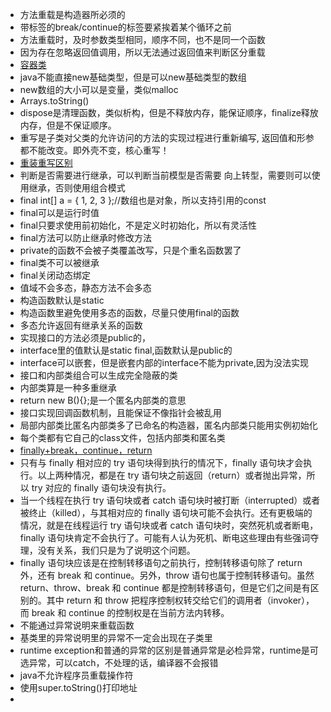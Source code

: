 - 方法重载是构造器所必须的
- 带标签的break/continue的标签要紧挨着某个循环之前
- 方法重载时，及时参数类型相同，顺序不同，也不是同一个函数
- 因为存在忽略返回值调用，所以无法通过返回值来判断区分重载
- [容器类](https://blog.csdn.net/qq_37465368/article/details/80854672)
- java不能直接new基础类型，但是可以new基础类型的数组
- new数组的大小可以是变量，类似malloc
- Arrays.toString()
- dispose是清理函数，类似析构，但是不释放内存，能保证顺序，finalize释放内存，但是不保证顺序。
- 重写是子类对父类的允许访问的方法的实现过程进行重新编写, 返回值和形参都不能改变。即外壳不变，核心重写！
- [重装重写区别](https://www.runoob.com/java/java-override-overload.html)
- 判断是否需要进行继承，可以判断当前模型是否需要 向上转型，需要则可以使用继承，否则使用组合模式
- final int[] a = { 1, 2, 3 };//数组也是对象，所以支持引用的const
- final可以是运行时值
- final只要求使用前初始化，不是定义时初始化，所以有灵活性
- final方法可以防止继承时修改方法
- private的函数不会被子类覆盖改写，只是个重名函数罢了
- final类不可以被继承
- final关闭动态绑定
- 值域不会多态，静态方法不会多态
- 构造函数默认是static
- 构造函数里避免使用多态的函数，尽量只使用final的函数
- 多态允许返回有继承关系的函数
- 实现接口的方法必须是public的，
- interface里的值默认是static final,函数默认是public的
- interface可以嵌套，但是嵌套内部的interface不能为private,因为没法实现
- 接口和内部类组合可以生成完全隐蔽的类
- 内部类算是一种多重继承
- return new B(){};是一个匿名内部类的意思
- 接口实现回调函数机制，且能保证不像指针会被乱用
- 局部内部类比匿名内部类多了已命名的构造器，匿名内部类只能用实例初始化
- 每个类都有它自己的class文件，包括内部类和匿名类
- [finally+break，continue，return](https://www.cnblogs.com/bethunebtj/p/4676020.html)
- 只有与 finally 相对应的 try 语句块得到执行的情况下，finally 语句块才会执行。以上两种情况，都是在 try 语句块之前返回（return）或者抛出异常，所以 try 对应的 finally 语句块没有执行。
- 当一个线程在执行 try 语句块或者 catch 语句块时被打断（interrupted）或者被终止（killed），与其相对应的 finally 语句块可能不会执行。还有更极端的情况，就是在线程运行 try 语句块或者 catch 语句块时，突然死机或者断电，finally 语句块肯定不会执行了。可能有人认为死机、断电这些理由有些强词夺理，没有关系，我们只是为了说明这个问题。
- finally 语句块应该是在控制转移语句之前执行，控制转移语句除了 return 外，还有 break 和 continue。另外，throw 语句也属于控制转移语句。虽然 return、throw、break 和 continue 都是控制转移语句，但是它们之间是有区别的。其中 return 和 throw 把程序控制权转交给它们的调用者（invoker），而 break 和 continue 的控制权是在当前方法内转移。
- 不能通过异常说明来重载函数
- 基类里的异常说明里的异常不一定会出现在子类里
- runtime exception和普通的异常的区别是普通异常是必检异常，runtime是可选异常，可以catch，不处理的话，编译器不会报错
- java不允许程序员重载操作符
- 使用super.toString()打印地址
- 
